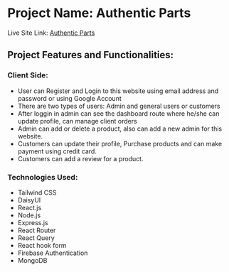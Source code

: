 # Project Name: Authentic Parts

Live Site Link: [Authentic Parts](https://authentic-parts.web.app/)

## Project Features and Functionalities:

### Client Side:
* User can Register and Login to this website using email address and password or using Google Account
* There are two types of users: Admin and general users or customers
* After loggin in admin can see the dashboard route where he/she can update profile, can manage client orders
* Admin can add or delete a product, also can add a new admin for this website.
* Customers can update their profile, Purchase products and can make payment using credit card.
* Customers can add a review for a product.

### Technologies Used:
* Tailwind CSS
* DaisyUI
* React.js
* Node.js
* Express.js
* React Router
* React Query
* React hook form
* Firebase Authentication
* MongoDB


